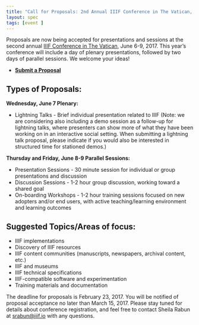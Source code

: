```yaml
---
title: "Call for Proposals: 2nd Annual IIIF Conference in The Vatican, June 6-9, 2017"
layout: spec
tags: [event ]
---
```


Proposals are now being accepted for presentations and sessions at the second annual [IIIF Conference in The Vatican][iiif-vatican], June 6-9, 2017. This year’s conference will include a day of plenary presentations, followed by two days of parallel sessions. We welcome your ideas!

  * **[Submit a Proposal][cfp-form]**

## Types of Proposals:
**Wednesday, June 7 Plenary:**  

  * Lightning Talks - Brief individual presentation related to IIIF (Note: we are considering also including a demo session as a follow-up for lightning talks, where presenters can show more of what they have been working on in an interactive social setting. When submitting a lightning talk proposal, please indicate if you would also be interested in structured time for stationed demos.)

**Thursday and Friday, June 8-9 Parallel Sessions:**  

  * Presentation Sessions - 30 minute session for individual or group presentations and discussion
  * Discussion Sessions - 1-2 hour group discussion, working toward a shared goal
  * On-boarding Workshops - 1-2 hour training sessions focused on new adopters and/or end users, with active teaching/learning environment and learning outcomes

## Suggested Topics/Areas of focus:
  * IIIF implementations
  * Discovery of IIIF resources
  * IIIF content communities (manuscripts, newspapers, archival content, etc.)
  * IIIF and museums
  * IIIF technical specifications
  * IIIF-compatible software and experimentation
  * Training materials and documentation

The deadline for proposals is February 23, 2017. You will be notified of proposal acceptance no later than March 15, 2017. Please stay tuned for details about conference registration, and feel free to contact Sheila Rabun at srabun@iiif.io with any questions.

[iiif-vatican]: http://iiif.io/event/2017/vatican/
[cfp-form]: https://goo.gl/forms/IZRhbkTNZCEvOAm62
